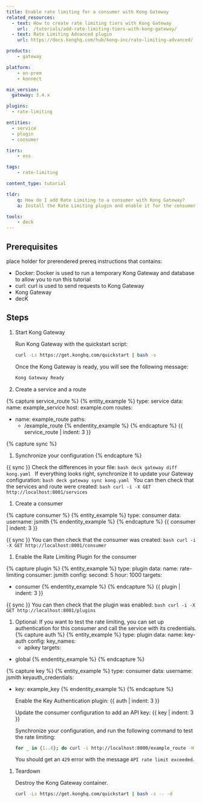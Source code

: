 ```yaml
---
title: Enable rate limiting for a consumer with Kong Gateway
related_resources:
  - text: How to create rate limiting tiers with Kong Gateway
    url:  /tutorials/add-rate-limiting-tiers-with-kong-gateway/
  - text: Rate Limiting Advanced plugin
    url: https://docs.konghq.com/hub/kong-inc/rate-limiting-advanced/

products:
    - gateway

platform:
    - on-prem
    - konnect

min_version:
  gateway: 3.4.x

plugins:
  - rate-limiting

entities: 
  - service
  - plugin
  - consumer

tiers:
    - oss

tags:
    - rate-limiting

content_type: tutorial

tldr:
    q: How do I add Rate Limiting to a consumer with Kong Gateway?
    a: Install the Rate Limiting plugin and enable it for the consumer.

tools:
    - deck
---
```


## Prerequisites 

place holder for prerendered prereq instructions that contains: 

* Docker: Docker is used to run a temporary Kong Gateway and database to allow you to run this tutorial
* curl: curl is used to send requests to Kong Gateway
* Kong Gateway
* decK

## Steps

1. Start Kong Gateway

    Run Kong Gateway with the quickstart script:
    ```bash
    curl -Ls https://get.konghq.com/quickstart | bash -s
    ```

    Once the Kong Gateway is ready, you will see the following message:

    ```bash
    Kong Gateway Ready 
    ```

1. Create a service and a route

{% capture service_route %}
{% entity_example %}
type: service
data:
  name: example_service
  host: example.com
  routes:
  - name: example_route
    paths:
    - /example_route
{% endentity_example %}
{% endcapture %}
{{ service_route | indent: 3 }}

{% capture sync %}
1. Synchronize your configuration
{% endcapture %}

{{ sync }}
    Check the differences in your file:
    ```bash
    deck gateway diff kong.yaml
    ```
    If everything looks right, synchronize it to update your Gateway configuration:
    ```bash
    deck gateway sync kong.yaml
    ```
    You can then check that the services and route were created:
    ```bash
    curl -i -X GET http://localhost:8001/services
    ```


1. Create a consumer 

{% capture consumer %}
{% entity_example %}
type: consumer
data:
  username: jsmith
{% endentity_example %}
{% endcapture %}
{{ consumer | indent: 3 }}

{{ sync }}
    You can then check that the consumer was created:
    ```bash
    curl -i -X GET http://localhost:8001/consumer
    ```


1. Enable the Rate Limiting Plugin for the consumer

{% capture plugin %}
{% entity_example %}
type: plugin
data:
  name: rate-limiting
  consumer: jsmith
  config:
    second: 5
    hour: 1000
targets:
  - consumer
{% endentity_example %}
{% endcapture %}
{{ plugin | indent: 3 }}

{{ sync }}
    You can then check that the plugin was enabled:
    ```bash
    curl -i -X GET http://localhost:8001/plugins
    ```

1. Optional: If you want to test the rate limiting, you can set up authentication for this consumer and call the service with its credentials.
{% capture auth %}
{% entity_example %}
type: plugin
data:
  name: key-auth
  config:
    key_names:
    - apikey
targets:
  - global
{% endentity_example %}
{% endcapture %}

{% capture key %}
{% entity_example %}
type: consumer
data:
  username: jsmith
  keyauth_credentials:
  - key: example_key
{% endentity_example %}
{% endcapture %}

    Enable the Key Authentication plugin:
    {{ auth | indent: 3 }}


    Update the consumer configuration to add an API key:
    {{ key | indent: 3 }}

    Synchronize your configuration, and run the following command to test the rate limiting:
    ```bash
    for _ in {1..6}; do curl -i http://localhost:8000/example_route -H 'apikey:example_key'; echo; done
    ```

    You should get an `429` error with the message `API rate limit exceeded`.




1. Teardown

   Destroy the Kong Gateway container.

   ```bash
   curl -Ls https://get.konghq.com/quickstart | bash -s -- -d
   ```
